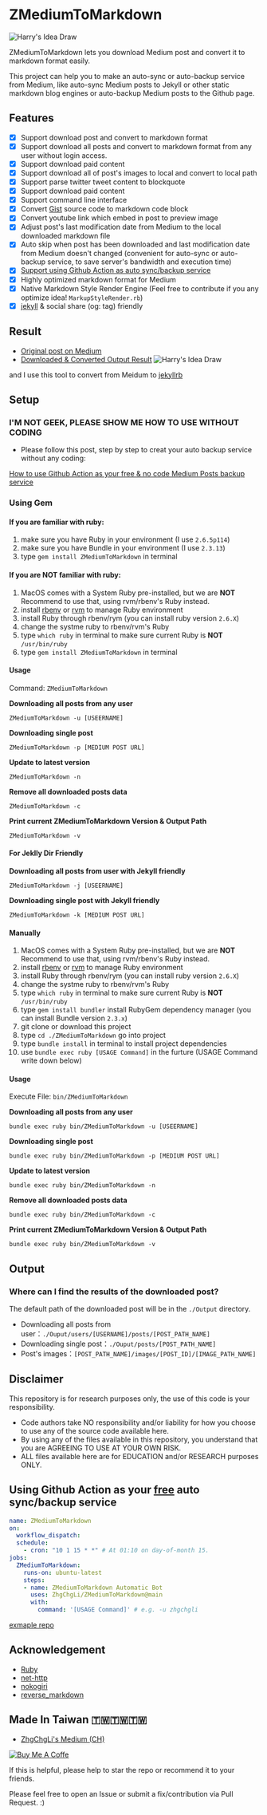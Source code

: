 # ZMediumToMarkdown

![Harry's Idea Draw](https://user-images.githubusercontent.com/33706588/170814437-98c067f1-bee1-47ad-941a-d943352a9cec.jpg)

ZMediumToMarkdown lets you download Medium post and convert it to markdown format easily.

This project can help you to make an auto-sync or auto-backup service from Medium, like auto-sync Medium posts to Jekyll or other static markdown blog engines or auto-backup Medium posts to the Github page.

## Features
- [X] Support download post and convert to markdown format
- [X] Support download all posts and convert to markdown format from any user without login access.
- [X] Support download paid content
- [X] Support download all of post's images to local and convert to local path
- [X] Support parse twitter tweet content to blockquote
- [X] Support download paid content
- [X] Support command line interface
- [X] Convert [Gist](https://gist.github.com/) source code to markdown code block
- [X] Convert youtube link which embed in post to preview image
- [X] Adjust post's last modification date from Medium to the local downloaded markdown file
- [X] Auto skip when post has been downloaded and last modification date from Medium doesn't changed (convenient for auto-sync or auto-backup service, to save server's bandwidth and execution time)
- [X] [Support using Github Action as auto sync/backup service](https://github.com/ZhgChgLi/ZMediumToMarkdown/tree/main#using-github-action-as-your-free-auto-syncbackup-service)
- [X] Highly optimized markdown format for Medium
- [X] Native Markdown Style Render Engine
(Feel free to contribute if you any optimize idea! `MarkupStyleRender.rb`)
- [X] [jekyll](https://jekyllrb.com/) & social share (og: tag) friendly

## Result
- [Original post on Medium](https://medium.com/zrealm-ios-dev/avplayer-%E5%AF%A6%E8%B8%90%E6%9C%AC%E5%9C%B0-cache-%E5%8A%9F%E8%83%BD%E5%A4%A7%E5%85%A8-6ce488898003)
- [Downloaded & Converted Output Result](example/2021-01-31-avplayer-實踐本地-cache-功能大全-6ce488898003.md)
![Harry's Idea Draw](https://user-images.githubusercontent.com/33706588/171560402-40b23bec-a836-4468-9f07-68350ce82d4a.jpg)

and I use this tool to convert from Meidum to [jekyllrb](https://zhgchg.li/)

## Setup

### I'M NOT GEEK, PLEASE SHOW ME HOW TO USE WITHOUT CODING
- Please follow this post, step by step to creat your auto backup service without any coding:

[How to use Github Action as your free & no code Medium Posts backup service](https://github.com/ZhgChgLi/ZMediumToMarkdown/wiki/How-to-use-Github-Action-as-your-free-&-no-code-Medium-Posts-backup-service)

### Using Gem
#### If you are familiar with ruby:
1. make sure you have Ruby in your environment (I use `2.6.5p114`)
2. make sure you have Bundle in your environment (I use `2.3.13`)
3. type `gem install ZMediumToMarkdown` in terminal

#### If you are **NOT** familiar with ruby:
1. MacOS comes with a System Ruby pre-installed, but we are **NOT** Recommend to use that, using rvm/rbenv's Ruby instead.
2. install [rbenv](https://github.com/rbenv/rbenv) or [rvm](https://rvm.io/) to manage Ruby environment
3. install Ruby through rbenv/rym (you can install ruby version `2.6.X`)
4. change the systme ruby to rbenv/rvm's Ruby
5. type `which ruby` in terminal to make sure current Ruby is **NOT** `/usr/bin/ruby`
6. type `gem install ZMediumToMarkdown` in terminal

#### Usage
Command: `ZMediumToMarkdown`

**Downloading all posts from any user**
```
ZMediumToMarkdown -u [USEERNAME]
```

**Downloading single post**
```
ZMediumToMarkdown -p [MEDIUM POST URL]
```

**Update to latest version**
```
ZMediumToMarkdown -n
```

**Remove all downloaded posts data**
```
ZMediumToMarkdown -c
```

**Print current ZMediumToMarkdown Version & Output Path**
```
ZMediumToMarkdown -v
```

#### For Jeklly Dir Friendly

**Downloading all posts from user with Jekyll friendly**
```
ZMediumToMarkdown -j [USEERNAME]
```

**Downloading single post with Jekyll friendly**
```
ZMediumToMarkdown -k [MEDIUM POST URL]
```

#### Manually 
1. MacOS comes with a System Ruby pre-installed, but we are **NOT** Recommend to use that, using rvm/rbenv's Ruby instead.
2. install [rbenv](https://github.com/rbenv/rbenv) or [rvm](https://rvm.io/) to manage Ruby environment
3. install Ruby through rbenv/rym (you can install ruby version `2.6.X`)
4. change the systme ruby to rbenv/rvm's Ruby
5. type `which ruby` in terminal to make sure current Ruby is **NOT** `/usr/bin/ruby`
6. type `gem install bundler` install RubyGem dependency manager (you can install Bundle version `2.3.x`)
7. git clone or download this project
8. type `cd ./ZMediumToMarkdown` go into project
9. type `bundle install` in terminal to install project dependencies
10. use `bundle exec ruby [USAGE Command]` in the furture (USAGE Command write down below)

#### Usage
Execute File: `bin/ZMediumToMarkdown`

**Downloading all posts from any user**
```
bundle exec ruby bin/ZMediumToMarkdown -u [USEERNAME]
```

**Downloading single post**
```
bundle exec ruby bin/ZMediumToMarkdown -p [MEDIUM POST URL]
```

**Update to latest version**
```
bundle exec ruby bin/ZMediumToMarkdown -n
```

**Remove all downloaded posts data**
```
bundle exec ruby bin/ZMediumToMarkdown -c
```

**Print current ZMediumToMarkdown Version & Output Path**
```
bundle exec ruby bin/ZMediumToMarkdown -v
```

## Output
### Where can I find the results of the downloaded post?
The default path of the downloaded post will be in the `./Output` directory.
- Downloading all posts from user：`./Ouput/users/[USERNAME]/posts/[POST_PATH_NAME]`
- Downloading single post：`./Ouput/posts/[POST_PATH_NAME]`
- Post's images：`[POST_PATH_NAME]/images/[POST_ID]/[IMAGE_PATH_NAME]`

## Disclaimer
This repository is for research purposes only, the use of this code is your responsibility.

- Code authors take NO responsibility and/or liability for how you choose to use any of the source code available here.
- By using any of the files available in this repository, you understand that you are AGREEING TO USE AT YOUR OWN RISK.
- ALL files available here are for EDUCATION and/or RESEARCH purposes ONLY.

## Using Github Action as your [free](https://docs.github.com/en/actions/learn-github-actions/usage-limits-billing-and-administration) auto sync/backup service
```yml
name: ZMediumToMarkdown
on:
  workflow_dispatch:
  schedule:
    - cron: "10 1 15 * *" # At 01:10 on day-of-month 15.
jobs:
  ZMediumToMarkdown:
    runs-on: ubuntu-latest
    steps:
    - name: ZMediumToMarkdown Automatic Bot
      uses: ZhgChgLi/ZMediumToMarkdown@main
      with:
        command: '[USAGE Command]' # e.g. -u zhgchgli
```
[exmaple repo](https://github.com/ZhgChgLi/ZMediumToMarkdown-github-action)

## Acknowledgement
- [Ruby](https://www.ruby-lang.org/zh_tw/)
- [net-http](https://github.com/ruby/net-http)
- [nokogiri](https://github.com/sparklemotion/nokogiri)
- [reverse_markdown](https://github.com/xijo/reverse_markdown)

## Made In Taiwan 🇹🇼🇹🇼🇹🇼
- [ZhgChgLi's Medium (CH)](https://blog.zhgchg.li/)

[![Buy Me A Coffe](https://img.buymeacoffee.com/button-api/?text=Buy%20me%20a%20beer!&emoji=%F0%9F%8D%BA&slug=zhgchgli&button_colour=FFDD00&font_colour=000000&font_family=Bree&outline_colour=000000&coffee_colour=ffffff)](https://www.buymeacoffee.com/zhgchgli)

If this is helpful, please help to star the repo or recommend it to your friends.

Please feel free to open an Issue or submit a fix/contribution via Pull Request. :)
